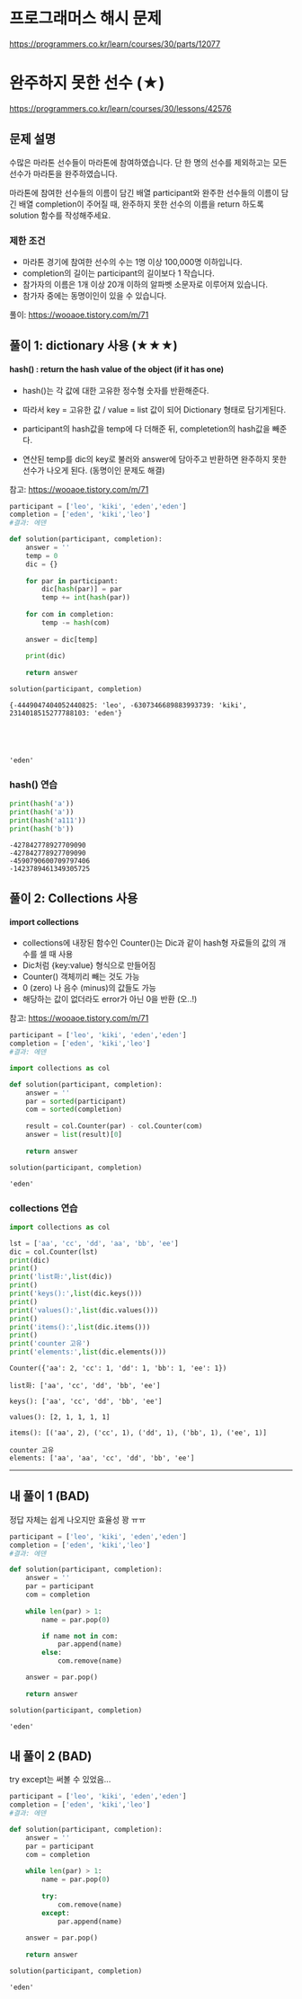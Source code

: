 # 프로그래머스 해시 문제
https://programmers.co.kr/learn/courses/30/parts/12077

# 완주하지 못한 선수 (★)
https://programmers.co.kr/learn/courses/30/lessons/42576

## 문제 설명
수많은 마라톤 선수들이 마라톤에 참여하였습니다. 단 한 명의 선수를 제외하고는 모든 선수가 마라톤을 완주하였습니다.

마라톤에 참여한 선수들의 이름이 담긴 배열 participant와 완주한 선수들의 이름이 담긴 배열 completion이 주어질 때, 완주하지 못한 선수의 이름을 return 하도록 solution 함수를 작성해주세요.

### 제한 조건
* 마라톤 경기에 참여한 선수의 수는 1명 이상 100,000명 이하입니다.
* completion의 길이는 participant의 길이보다 1 작습니다.
* 참가자의 이름은 1개 이상 20개 이하의 알파벳 소문자로 이루어져 있습니다.
* 참가자 중에는 동명이인이 있을 수 있습니다.

풀이: https://wooaoe.tistory.com/m/71

## 풀이 1: dictionary 사용 (★★★)

#### hash() : return the hash value of the object (if it has one)
* hash()는 각 값에 대한 고유한 정수형 숫자를 반환해준다.

* 따라서 key = 고유한 값 / value = list 값이 되어 Dictionary 형태로 담기게된다.

* participant의 hash값을 temp에 다 더해준 뒤, completetion의 hash값을 빼준다.

* 연산된 temp를 dic의 key로 불러와 answer에 담아주고 반환하면 완주하지 못한 선수가 나오게 된다. (동명이인 문제도 해결) 


참고: https://wooaoe.tistory.com/m/71


```python
participant = ['leo', 'kiki', 'eden','eden']
completion = ['eden', 'kiki','leo']
#결과: 에덴
```


```python
def solution(participant, completion):
    answer = ''
    temp = 0
    dic = {}
    
    for par in participant:
        dic[hash(par)] = par
        temp += int(hash(par))
        
    for com in completion:
        temp -= hash(com)
        
    answer = dic[temp]
    
    print(dic)
    
    return answer
```


```python
solution(participant, completion)
```

    {-4449047404052440825: 'leo', -6307346689883993739: 'kiki', 2314018515277788103: 'eden'}
    




    'eden'



### hash() 연습


```python
print(hash('a'))
print(hash('a'))
print(hash('a111'))
print(hash('b'))
```

    -427842778927709090
    -427842778927709090
    -4590790600709797406
    -1423789461349305725
    

## 풀이 2: Collections 사용

#### import collections

* collections에 내장된 함수인 Counter()는 Dic과 같이 hash형 자료들의 값의 개수를 셀 때 사용 
* Dic처럼 {key:value} 형식으로 만들어짐 
* Counter() 객체끼리 빼는 것도 가능
* 0 (zero) 나 음수 (minus)의 값들도 가능
* 해당하는 값이 없더라도 error가 아닌 0을 반환 (오..!)

참고: https://wooaoe.tistory.com/m/71


```python
participant = ['leo', 'kiki', 'eden','eden']
completion = ['eden', 'kiki','leo']
#결과: 에덴
```


```python
import collections as col

def solution(participant, completion):
    answer = ''
    par = sorted(participant)
    com = sorted(completion)
    
    result = col.Counter(par) - col.Counter(com)
    answer = list(result)[0]
    
    return answer
```


```python
solution(participant, completion)
```




    'eden'



### collections 연습


```python
import collections as col

lst = ['aa', 'cc', 'dd', 'aa', 'bb', 'ee']
dic = col.Counter(lst)
print(dic)
print()
print('list화:',list(dic))
print()
print('keys():',list(dic.keys()))
print()
print('values():',list(dic.values()))
print()
print('items():',list(dic.items()))
print()
print('counter 고유')
print('elements:',list(dic.elements()))
```

    Counter({'aa': 2, 'cc': 1, 'dd': 1, 'bb': 1, 'ee': 1})
    
    list화: ['aa', 'cc', 'dd', 'bb', 'ee']
    
    keys(): ['aa', 'cc', 'dd', 'bb', 'ee']
    
    values(): [2, 1, 1, 1, 1]
    
    items(): [('aa', 2), ('cc', 1), ('dd', 1), ('bb', 1), ('ee', 1)]
    
    counter 고유
    elements: ['aa', 'aa', 'cc', 'dd', 'bb', 'ee']
    

---

## 내 풀이 1 (BAD)

정답 자체는 쉽게 나오지만 효율성 꽝 ㅠㅠ


```python
participant = ['leo', 'kiki', 'eden','eden']
completion = ['eden', 'kiki','leo']
#결과: 에덴
```


```python
def solution(participant, completion):
    answer = ''
    par = participant
    com = completion
    
    while len(par) > 1:
        name = par.pop(0)

        if name not in com:
            par.append(name)
        else:
            com.remove(name)

    answer = par.pop()
    
    return answer
```


```python
solution(participant, completion)
```




    'eden'



## 내 풀이 2 (BAD)

try except는 써볼 수 있었음...


```python
participant = ['leo', 'kiki', 'eden','eden']
completion = ['eden', 'kiki','leo']
#결과: 에덴
```


```python
def solution(participant, completion):
    answer = ''
    par = participant
    com = completion
    
    while len(par) > 1:
        name = par.pop(0)
        
        try:
            com.remove(name)
        except:
            par.append(name)
            
    answer = par.pop()
    
    return answer
```


```python
solution(participant, completion)
```




    'eden'




```python

```


```python

```


```python

```
